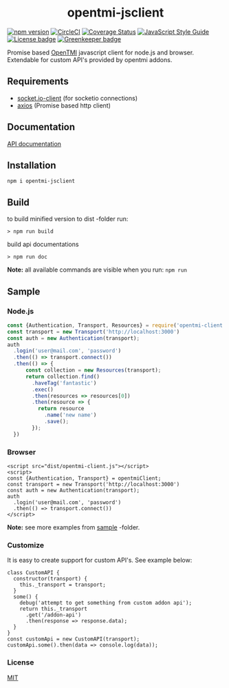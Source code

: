<h1 align="center">opentmi-jsclient</h1>

[![npm version](https://img.shields.io/npm/v/opentmi-jsclient.svg)](https://www.npmjs.com/package/opentmi-jsclient)
[![CircleCI](https://circleci.com/gh/OpenTMI/opentmi-jsclient/tree/master.svg?style=svg)](https://circleci.com/gh/OpenTMI/opentmi-jsclient/tree/master)
[![Coverage Status](https://coveralls.io/repos/github/OpenTMI/opentmi-jsclient/badge.svg?branch=master)](https://coveralls.io/github/OpenTMI/opentmi-jsclient?branch=master)
[![JavaScript Style Guide](https://img.shields.io/badge/code_style-standard-brightgreen.svg)](https://standardjs.com)
[![License badge](https://img.shields.io/badge/license-MIT-blue.svg)](https://img.shields.io)
[![Greenkeeper badge](https://badges.greenkeeper.io/OpenTMI/opentmi-jsclient.svg)](https://greenkeeper.io/)

Promise based [OpenTMI](https://github.com/opentmi/opentmi) javascript client for node.js and browser.
Extendable for custom API's provided by opentmi addons.

## Requirements
* [socket.io-client](https://github.com/socketio/socket.io-client) (for socketio connections)
* [axios](https://github.com/axios/axios) (Promise based http client)

## Documentation
[API documentation](https://opentmi.github.io/opentmi-jsclient/)

## Installation

```
npm i opentmi-jsclient
```

## Build

to build minified version to dist -folder run:
```
> npm run build
```

build api documentations
```
> npm run doc
```

**Note:** all available commands are visible when you run: `npm run`


## Sample

### Node.js
```javascript
const {Authentication, Transport, Resources} = require('opentmi-client');
const transport = new Transport('http://localhost:3000')
const auth = new Authentication(transport);
auth
  .login('user@mail.com', 'password')
  .then(() => transport.connect())
  .then(() => {
      const collection = new Resources(transport);
      return collection.find()
        .haveTag('fantastic')
        .exec()
        .then(resources => resources[0])
        .then(resource => {
          return resource
            .name('new name')
            .save();
        });
  })
```

### Browser
```
<script src="dist/opentmi-client.js"></script>
<script>
const {Authentication, Transport} = opentmiClient;
const transport = new Transport('http://localhost:3000')
const auth = new Authentication(transport);
auth
  .login('user@mail.com', 'password')
  .then(() => transport.connect())
</script>
```

**Note:** see more examples from [sample](sample) -folder.


### Customize

It is easy to create support for custom API's. See example below:

```
class CustomAPI {
  constructor(transport) {
    this._transport = transport;
  }
  some() {
    debug('attempt to get something from custom addon api');
    return this._transport
      .get('/addon-api')
      .then(response => response.data);
  }
}
const customApi = new CustomAPI(transport);
customApi.some().then(data => console.log(data));
```

### License
[MIT](LICENSE)
